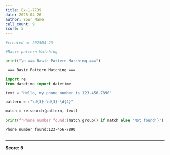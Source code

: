 ```yaml
---
title: Ex-1-7739
date: 2025-04-26
author: Your Name
cell_count: 9
score: 5
---
```


```python
#created at 202504 23
```


```python
#Basic pattern Matching
```


```python
print("\n === Basic Pattern Matching ===")
```

    
     === Basic Pattern Matching ===



```python
import re
from datetime import datetime
```


```python
text = "Hello, my phone number is 123-456-7890"
```


```python
pattern = r"\d{3}-\d{3}-\d{4}"
```


```python
match = re.search(pattern, text)
```


```python
print(f"Phone number found:{match.group() if match else 'Not found'}")
```

    Phone number found:123-456-7890



```python

```


---
**Score: 5**